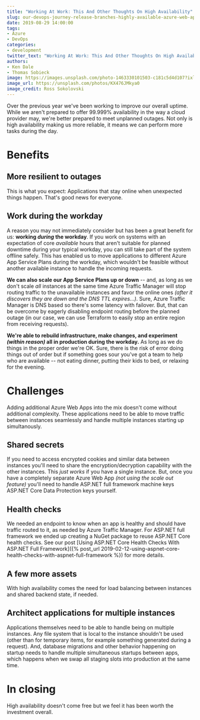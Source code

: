 ```yaml
---
title: "Working At Work: This And Other Thoughts On High Availability"
slug: our-devops-journey-release-branches-highly-available-azure-web-apps-and-terraform
date: 2019-08-29 14:00:00
tags:
- Azure
- DevOps
categories:
- development
twitter_text: "Working At Work: This And Other Thoughts On High Availability"
authors: 
- Ken Dale
- Thomas Sobieck
image: https://images.unsplash.com/photo-1463330101503-c181c5d4d107?ixlib=rb-1.2.1&ixid=eyJhcHBfaWQiOjEyMDd9&auto=format&fit=crop&w=1000&q=80
image_url: https://unsplash.com/photos/KX476JMkya0
image_credit: Ross Sokolovski
---
```


Over the previous year we've been working to improve our overall uptime. While we aren't prepared to offer 99.999% availability in the way a cloud provider may, we're better prepared to meet unplanned outages. Not only is high availability making us more reliable, it means we can perform more tasks during the day.

# Benefits

## More resilient to outages

This is what you expect: Applications that stay online when unexpected things happen. That's good news for everyone.

## Work during the workday

A reason you may not immediately consider but has been a great benefit for us: **working *during* the workday**. If you work on systems with an expectation of core *available* hours that aren't suitable for planned downtime during your typical workday, you can still take part of the system offline safely. This has enabled us to move applications to different Azure App Service Plans during the workday, which wouldn't be feasible without another available instance to handle the incoming requests.

**We can also scale our App Service Plans up or down** -- and, as long as we don't scale *all* instances at the same time Azure Traffic Manager will stop routing traffic to the unavailable instances and favor the online ones *(after it discovers they are down and the DNS TTL expires...)*. Sure, Azure Traffic Manager is DNS based so there's some latency with failover. But, that can be overcome by eagerly disabling endpoint routing before the planned outage (in our case, we can use Terraform to easily stop an entire region from receiving requests).

**We're able to rebuild infrastructure, make changes, and experiment *(within reason)* all in production during the workday.** As long as we do things in the proper order we're OK. Sure, there is the risk of error doing things out of order but if something goes sour you've got a team to help who are available -- not eating dinner, putting their kids to bed, or relaxing for the evening.

# Challenges

Adding additional Azure Web Apps into the mix doesn't come without additional complexity. These applications need to be able to move traffic between instances seamlessly and handle multiple instances starting up simultanously.

## Shared secrets

If you need to access encrypted cookies and similar data between instances you'll need to share the encryption/decryption capability with the other instances. This *just works* if you have a single instance. But, once you have a completely separate Azure Web App *(not using the scale out feature)* you'll need to handle ASP.NET full framework machine keys ASP.NET Core Data Protection keys yourself.

## Health checks

We needed an endpoint to know when an app is healthy and should have traffic routed to it, as needed by Azure Traffic Manager. For ASP.NET full framework we ended up creating a NuGet package to reuse ASP.NET Core health checks. See our post [Using ASP.NET Core Health Checks With ASP.NET Full Framework]({% post_url 2019-02-12-using-aspnet-core-health-checks-with-aspnet-full-framework %}) for more details.

## A few more assets

With high availability comes the need for load balancing between instances and shared backend state, if needed.

## Architect applications for multiple instances

Applications themselves need to be able to handle being on multiple instances. Any file system that is local to the instance shouldn't be used (other than for temporary items, for example something generated during a request). And, database migrations and other behavior happening on startup needs to handle multiple simultaneous startups between apps, which happens when we swap all staging slots into production at the same time.

# In closing

High availability doesn't come free but we feel it has been worth the investment overall.
